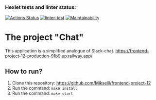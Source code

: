 ### Hexlet tests and linter status:
[![Actions Status](https://github.com/Mikselll/frontend-project-12/workflows/hexlet-check/badge.svg)](https://github.com/Mikselll/frontend-project-12/actions)
[![linter-test](https://github.com/Mikselll/frontend-project-12/actions/workflows/linter-test.yml/badge.svg)](https://github.com/Mikselll/frontend-project-12/actions/workflows/linter-test.yml)
[![Maintainability](https://api.codeclimate.com/v1/badges/1f11d64d44dd9a675f6f/maintainability)](https://codeclimate.com/github/Mikselll/frontend-project-12/maintainability)
# The project "Chat"
This application is a simplified analogue of Slack-chat.
https://frontend-project-12-production-91b9.up.railway.app/
## How to run?
1. Clone this repository: https://github.com/Mikselll/frontend-project-12
2. Run the command: `make install`
3. Run the command: `make start`
